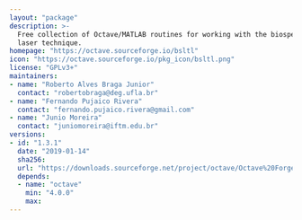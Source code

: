 ```yaml
---
layout: "package"
description: >-
  Free collection of Octave/MATLAB routines for working with the biospeckle
  laser technique.
homepage: "https://octave.sourceforge.io/bsltl"
icon: "https://octave.sourceforge.io/pkg_icon/bsltl.png"
license: "GPLv3+"
maintainers:
- name: "Roberto Alves Braga Junior"
  contact: "robertobraga@deg.ufla.br"
- name: "Fernando Pujaico Rivera"
  contact: "fernando.pujaico.rivera@gmail.com"
- name: "Junio Moreira"
  contact: "juniomoreira@iftm.edu.br"
versions:
- id: "1.3.1"
  date: "2019-01-14"
  sha256:
  url: "https://downloads.sourceforge.net/project/octave/Octave%20Forge%20Packages/Individual%20Package%20Releases/bsltl-1.3.1.tar.gz"
  depends:
  - name: "octave"
    min: "4.0.0"
    max:
---
```

